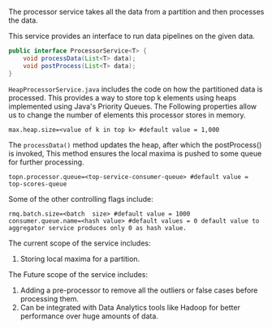 The processor service takes all the data from a partition and then processes the data.

This service provides an interface to run data pipelines on the given data.
```java
public interface ProcessorService<T> {
    void processData(List<T> data);
    void postProcess(List<T> data);
}
```
`HeapProcessorService.java` includes the code on how the partitioned data is processed.
This provides a way to store top k elements using heaps implemented using Java's Priority Queues.
The Following properties allow us to change the number of elements this processor stores in memory.
```properties
max.heap.size=<value of k in top k> #default value = 1,000
```

The `processData()` method updates the heap, after which the postProcess() is invoked, This method ensures the local maxima is pushed to some queue for further processing.

```properties
topn.processor.queue=<top-service-consumer-queue> #default value = top-scores-queue
```


Some of the other controlling flags include:
```properties
rmq.batch.size=<batch  size> #default value = 1000
consumer.queue.name=<hash value> #default values = 0 default value to aggregator service produces only 0 as hash value.
```

The current scope of the service includes:
1. Storing local maxima for a partition.


The Future scope of the service includes:
1. Adding a pre-processor to remove all the outliers or false cases before processing them.
2. Can be integrated with Data Analytics tools like Hadoop for better performance over huge amounts of data.